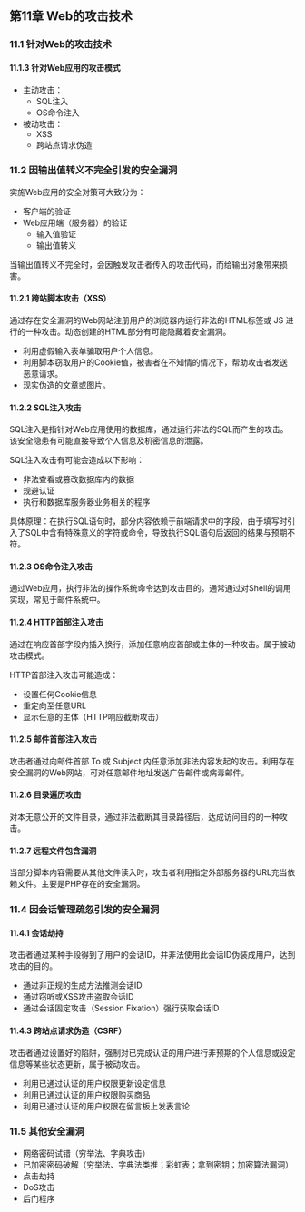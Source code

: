## 第11章 Web的攻击技术

### 11.1 针对Web的攻击技术

#### 11.1.3 针对Web应用的攻击模式

- 主动攻击：
  - SQL注入
  - OS命令注入
- 被动攻击：
  - XSS
  - 跨站点请求伪造



### 11.2 因输出值转义不完全引发的安全漏洞

实施Web应用的安全对策可大致分为：

- 客户端的验证
- Web应用端（服务器）的验证
  - 输入值验证
  - 输出值转义

当输出值转义不完全时，会因触发攻击者传入的攻击代码，而给输出对象带来损害。

#### 11.2.1 跨站脚本攻击（XSS）

通过存在安全漏洞的Web网站注册用户的浏览器内运行非法的HTML标签或 JS 进行的一种攻击。动态创建的HTML部分有可能隐藏着安全漏洞。

- 利用虚假输入表单骗取用户个人信息。
- 利用脚本窃取用户的Cookie值，被害者在不知情的情况下，帮助攻击者发送恶意请求。
- 现实伪造的文章或图片。

#### 11.2.2 SQL注入攻击

SQL注入是指针对Web应用使用的数据库，通过运行非法的SQL而产生的攻击。该安全隐患有可能直接导致个人信息及机密信息的泄露。

SQL注入攻击有可能会造成以下影响：

- 非法查看或篡改数据库内的数据
- 规避认证
- 执行和数据库服务器业务相关的程序

具体原理：在执行SQL语句时，部分内容依赖于前端请求中的字段，由于填写时引入了SQL中含有特殊意义的字符或命令，导致执行SQL语句后返回的结果与预期不符。

#### 11.2.3 OS命令注入攻击

通过Web应用，执行非法的操作系统命令达到攻击目的。通常通过对Shell的调用实现，常见于邮件系统中。

#### 11.2.4 HTTP首部注入攻击

通过在响应首部字段内插入换行，添加任意响应首部或主体的一种攻击。属于被动攻击模式。

HTTP首部注入攻击可能造成：

- 设置任何Cookie信息
- 重定向至任意URL
- 显示任意的主体（HTTP响应截断攻击）

#### 11.2.5 邮件首部注入攻击

攻击者通过向邮件首部 To 或 Subject 内任意添加非法内容发起的攻击。利用存在安全漏洞的Web网站，可对任意邮件地址发送广告邮件或病毒邮件。

#### 11.2.6 目录遍历攻击

对本无意公开的文件目录，通过非法截断其目录路径后，达成访问目的的一种攻击。

#### 11.2.7 远程文件包含漏洞

当部分脚本内容需要从其他文件读入时，攻击者利用指定外部服务器的URL充当依赖文件。主要是PHP存在的安全漏洞。



### 11.4 因会话管理疏忽引发的安全漏洞

#### 11.4.1 会话劫持

攻击者通过某种手段得到了用户的会话ID，并非法使用此会话ID伪装成用户，达到攻击的目的。

- 通过非正规的生成方法推测会话ID
- 通过窃听或XSS攻击盗取会话ID
- 通过会话固定攻击（Session Fixation）强行获取会话ID

#### 11.4.3 跨站点请求伪造（CSRF）

攻击者通过设置好的陷阱，强制对已完成认证的用户进行非预期的个人信息或设定信息等某些状态更新，属于被动攻击。

- 利用已通过认证的用户权限更新设定信息
- 利用已通过认证的用户权限购买商品
- 利用已通过认证的用户权限在留言板上发表言论



### 11.5 其他安全漏洞

- 网络密码试错（穷举法、字典攻击）
- 已加密密码破解（穷举法、字典法类推；彩虹表；拿到密钥；加密算法漏洞）
- 点击劫持
- DoS攻击
- 后门程序